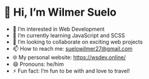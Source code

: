 # 👋 Hi, I’m Wilmer Suelo  
- 👀 I’m interested in Web Development  
- 🌱 I’m currently learning JavaScript and SCSS  
- 💞️ I’m looking to collaborate on exciting web projects  
- 📫 How to reach me: suelowilmer27@gmail.com  
- 🌐 My personal website: https://wsdev.online/
- 😄 Pronouns: he/him  
- ⚡ Fun fact: I’m fun to be with and love to travel!  


<!---
Wilmer27-ai/Wilmer27-ai is a ✨ special ✨ repository because its `README.md` (this file) appears on your GitHub profile.
You can click the Preview link to take a look at your changes.
--->
